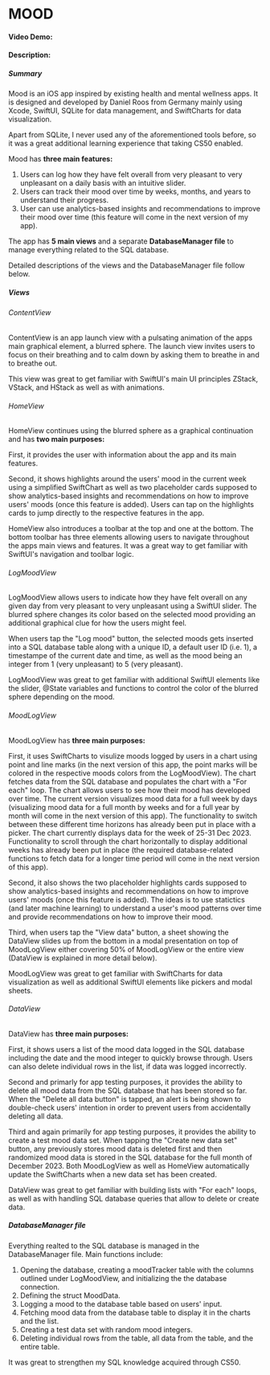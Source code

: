 # MOOD
#### Video Demo:  <URL HERE>
#### Description:
##### Summary

Mood is an iOS app inspired by existing health and mental wellness apps. It is designed and developed by Daniel Roos from Germany mainly using Xcode, SwiftUI, SQLite for data management, and SwiftCharts for data visualization.

Apart from SQLite, I never used any of the aforementioned tools before, so it was a great additional learning experience that taking CS50 enabled.

Mood has **three main features:**
1. Users can log how they have felt overall from very pleasant to very unpleasant on a daily basis with an intuitive slider.
2. Users can track their mood over time by weeks, months, and years to understand their progress.
3. User can use analytics-based insights and recommendations to improve their mood over time (this feature will come in the next version of my app).

The app has **5 main views** and a separate **DatabaseManager file** to manage everything related to the SQL database.

Detailed descriptions of the views and the DatabaseManager file follow below.

##### Views

###### ContentView

ContentView is an app launch view with a pulsating animation of the apps main graphical element, a blurred sphere.
The launch view invites users to focus on their breathing and to calm down by asking them to breathe in and to breathe out.

This view was great to get familiar with SwiftUI's main UI principles ZStack, VStack, and HStack as well as with animations.

###### HomeView

HomeView continues using the blurred sphere as a graphical continuation and has **two main purposes:**

First, it provides the user with information about the app and its main features.

Second, it shows highlights around the users' mood in the current week using a simplified SwiftChart as well as two placeholder cards supposed to show analytics-based insights and recommendations on how to improve users' moods (once this feature is added). Users can tap on the highlights cards to jump directly to the respective features in the app.

HomeView also introduces a toolbar at the top and one at the bottom. The bottom toolbar has three elements allowing users to navigate throughout the apps main views and features. It was a great way to get familiar with SwiftUI's navigation and toolbar logic.

###### LogMoodView

LogMoodView allows users to indicate how they have felt overall on any given day from very pleasant to very unpleasant using a SwiftUI slider. The blurred sphere changes its color based on the selected mood providing an additional graphical clue for how the users might feel. 

When users tap the "Log mood" button, the selected moods gets inserted into a SQL database table along with a unique ID, a default user ID (i.e. 1), a timestampe of the current date and time, as well as the mood being an integer from 1 (very unpleasant) to 5 (very pleasant).

LogMoodView was great to get familiar with additional SwiftUI elements like the slider, @State variables and functions to control the color of the blurred sphere depending on the mood. 

###### MoodLogView

MoodLogView has **three main purposes:**

First, it uses SwiftCharts to visulize moods logged by users in a chart using point and line marks (in the next version of this app, the point marks will be colored in the respective moods colors from the LogMoodView). The chart fetches data from the SQL database and populates the chart with a "For each" loop. The chart allows users to see how their mood has developed over time. The current version visualizes mood data for a full week by days (visualizing mood data for a full month by weeks and for a full year by month will come in the next version of this app). The functionality to switch between these different time horizons has already been put in place with a picker. The chart currently displays data for the week of 25-31 Dec 2023. Functionality to scroll through the chart horizontally to display additional weeks has already been put in place (the required database-related functions to fetch data for a longer time period will come in the next version of this app).

Second, it also shows the two placeholder highlights cards supposed to show analytics-based insights and recommendations on how to improve users' moods (once this feature is added). The ideas is to use statictics (and later machine learning) to understand a user's mood patterns over time and provide recommendations on how to improve their mood.

Third, when users tap the "View data" button, a sheet showing the DataView slides up from the bottom in a modal presentation on top of MoodLogView either covering 50% of MoodLogView or the entire view (DataView is explained in more detail below).

MoodLogView was great to get familiar with SwiftCharts for data visualization as well as additional SwiftUI elements like pickers and modal sheets.

###### DataView

DataView has **three main purposes:**

First, it shows users a list of the mood data logged in the SQL database including the date and the mood integer to quickly browse through. Users can also delete individual rows in the list, if data was logged incorrectly.

Second and primarly for app testing purposes, it provides the ability to delete all mood data from the SQL database that has been stored so far. When the "Delete all data button" is tapped, an alert is being shown to double-check users' intention in order to prevent users from accidentally deleting all data.

Third and again primarily for app testing purposes, it provides the ability to create a test mood data set. When tapping the "Create new data set" button, any previously stores mood data is deleted first and then randomized mood data is stored in the SQL database for the full month of December 2023. Both  MoodLogView as well as HomeView automatically update the SwiftCharts when a new data set has been created.

DataView was great to get familiar with building lists with "For each" loops, as well as with handling SQL database queries that allow to delete or create data.

##### DatabaseManager file

Everything realted to the SQL database is managed in the DatabaseManager file.
Main functions include:
1. Opening the database, creating a moodTracker table with the columns outlined under LogMoodView, and initializing the the database connection.
2. Defining the struct MoodData.
3. Logging a mood to the database table based on users' input.
4. Fetching mood data from the database table to display it in the charts and the list.
5. Creating a test data set with random mood integers.
6. Deleting individual rows from the table, all data from the table, and the entire table.

It was great to strengthen my SQL knowledge acquired through CS50.

